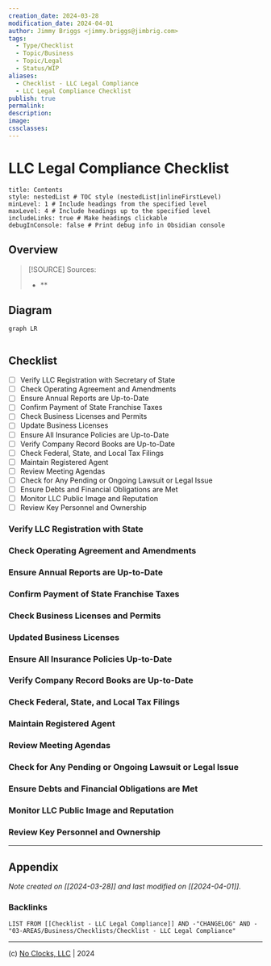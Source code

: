 ```yaml
---
creation_date: 2024-03-28
modification_date: 2024-04-01
author: Jimmy Briggs <jimmy.briggs@jimbrig.com>
tags:
  - Type/Checklist
  - Topic/Business
  - Topic/Legal
  - Status/WIP
aliases:
  - Checklist - LLC Legal Compliance
  - LLC Legal Compliance Checklist
publish: true
permalink:
description:
image:
cssclasses:
---
```


# LLC Legal Compliance Checklist

```table-of-contents
title: Contents 
style: nestedList # TOC style (nestedList|inlineFirstLevel)
minLevel: 1 # Include headings from the specified level
maxLevel: 4 # Include headings up to the specified level
includeLinks: true # Make headings clickable
debugInConsole: false # Print debug info in Obsidian console
```

## Overview

> [!SOURCE] Sources:
> - **

## Diagram

```mermaid
graph LR
  
```

## Checklist

- [ ] Verify LLC Registration with Secretary of State
- [ ] Check Operating Agreement and Amendments
- [ ] Ensure Annual Reports are Up-to-Date
- [ ] Confirm Payment of State Franchise Taxes
- [ ] Check Business Licenses and Permits
- [ ] Update Business Licenses
- [ ] Ensure All Insurance Policies are Up-to-Date
- [ ] Verify Company Record Books are Up-to-Date
- [ ] Check Federal, State, and Local Tax Filings
- [ ] Maintain Registered Agent
- [ ] Review Meeting Agendas
- [ ] Check for Any Pending or Ongoing Lawsuit or Legal Issue
- [ ] Ensure Debts and Financial Obligations are Met
- [ ] Monitor LLC Public Image and Reputation
- [ ] Review Key Personnel and Ownership

### Verify LLC Registration with State

### Check Operating Agreement and Amendments

### Ensure Annual Reports are Up-to-Date

### Confirm Payment of State Franchise Taxes

### Check Business Licenses and Permits

### Updated Business Licenses

### Ensure All Insurance Policies Up-to-Date

### Verify Company Record Books are Up-to-Date

### Check Federal, State, and Local Tax Filings

### Maintain Registered Agent

### Review Meeting Agendas

### Check for Any Pending or Ongoing Lawsuit or Legal Issue

### Ensure Debts and Financial Obligations are Met

### Monitor LLC Public Image and Reputation

### Review Key Personnel and Ownership





***

## Appendix

*Note created on [[2024-03-28]] and last modified on [[2024-04-01]].*

### Backlinks

```dataview
LIST FROM [[Checklist - LLC Legal Compliance]] AND -"CHANGELOG" AND -"03-AREAS/Business/Checklists/Checklist - LLC Legal Compliance"
```

***

(c) [No Clocks, LLC](https://github.com/noclocks) | 2024
